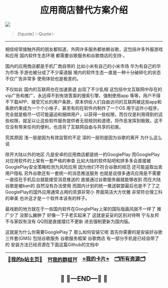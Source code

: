 # <center>应用商店替代方案介绍</center>
![](https://3acf33aa.telegraph-image-bnz.pages.dev/file/1fe204009efdf61a222c7.jpg)
>[!quote] ✨Quote✨

---

相信经常接触外网的朋友都知道，外网许多服务都依赖谷歌，这包括许多外服游戏和应用
国内软件生态环境 都需要谷歌服务和谷歌商店的支持·。

国内的应用商店都是手机厂商自带的 比如小米有自己的小米市场 华为有自己的华为市场 手游也被分成了不少渠道服 境内的软件生态一直是一种十分破碎化的状态  不仅广告非常多 使用体验也是极差的。

不仅如此 国内的互联网也在加速衰退 出现了不少乱相 这包括中文互联网中存在的vip广告和推广、永远得不到有效答案的搜索引擎、强制使用app 等等，用户不得不下载APP、接受冗长的用户条款，原本供给人们自由访问的互联网被这些app和条款约束成为一个个小格子，甚至有的在软件内制作了一个OS 用于运作小程序，完全就是极尽一切可能逼迫和捆绑用户，以获得一些权限，而仅仅是利用得到的这些权限，就足以让这些软件服务提供者无视规则和道德，将作恶发挥到极致。这不仅没有带来任何的便利，也违背了互联网自由与共享的初衷。

究其原因 浅一层是因为有效监管的不足 深的一层则是因为谷歌的离开 为什么这么说 

除开大陆以外的地区 凡是安卓的应用商店都是统一的GooglePlay 而GooglePlay对应用软件的上架有一套严格的审查 比如大陆的软件贴吧和拼多多会直接被GooglePlay安全策略检测为风险应用 因为他们不符合谷歌的规范 还可能盗取出卖用户隐私 另外谷歌还有一套统一的消息推送服务 也就是说很多通讯应用是不需要一直挂在手机后台就能接受消息推送的 直接通过谷歌服务器就能够收到 而在大陆谷歌是被ban的 自然没有办法使用 而国内计划的统一推送联盟最后也是不了了之 GooglePlay的国外应用通常占用的资源非常小 界面简洁大方优雅 非常符合理工科的审美 也许这才是一个软件本该有的样子。

最戏剧的地方就在于一些国内软件在GooglePlay上架的国际版画风就不一样了 推广少了 没那么臃肿了 好像一下子老实起来了 这就是妥妥的区别对待啊 宁与友邦 不与家奴有没有 QQ则是直接摆烂不更新 进去强制更新为国内版。

这就是为什么你需要GooglePlay了 那么如何安装它呢 首先你需要的是安装好谷歌三件套(GMS) 包括谷歌服务 谷歌服务框架 谷歌商店 有一部分手机是已经自带了的 安装方法已经资源在下面这篇Github的文档中




| [🌸**我的b站主页**🌸](https://space.bilibili.com/181073412?spm_id_from=333.1007.0.0) | [⛩️**我的群组**⛩️](https://flowershow.youzhidanbairu.eu.org/%F0%9F%A7%AD%E7%B4%A2%E5%BC%95/%E5%8A%A0%E5%85%A5%E6%88%91%E7%9A%84%E7%BE%A4%E7%BB%84%F0%9F%A6%84%F0%9F%8C%88) | [⭐**我的卡片**⭐](https://bento.me/aipio) | [🗂️**所有资源**🗂️](https://studentcitruscollege-my.sharepoint.com/:f:/g/personal/leoooksn556_student_citruscollege_edu/Ev_c9YZu5TJFphuoOtMM9ioBH4_fuH7Jha0KBflx4pxNCw?e=ygn9z3) |
| ------------------------------------------------------------------------------- | ---------------------------------------------------------------------------------------------------------------------------------------------------------------------- | ------------------------------------ | ----------------------------------------------------------------------------------------------------------------------------------------------------------------------------- |
## <center>🛑  🚧—END—🚧  🛑</center>

<script src="https://giscus.app/client.js"
        data-repo="baib-web/hello-world"
        data-repo-id="MDEwOlJlcG9zaXRvcnkyMTAwNzIwMjI="
        data-category="Announcements"
        data-category-id="DIC_kwDODIVx1s4CaiLC"
        data-mapping="pathname"
        data-strict="1"
        data-reactions-enabled="1"
        data-emit-metadata="1"
        data-input-position="top"
        data-theme="transparent_dark"
        data-lang="zh-CN"
        data-loading="lazy"
        crossorigin="anonymous"
        async>
</script>